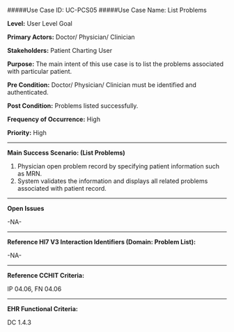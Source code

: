 #####Use Case ID: UC-PCS05
#####Use Case Name: List Problems

**Level:**                     User Level Goal

**Primary Actors:**            Doctor/ Physician/ Clinician 

**Stakeholders:**              Patient Charting User

**Purpose:**                   The main intent of this use case is to list the problems associated with particular patient.

**Pre Condition:**             Doctor/ Physician/ Clinician must be identified and authenticated.  

**Post Condition:**            Problems listed successfully.   

**Frequency of Occurrence:**   High

**Priority:**                  High
__________________________________________________________
**Main Success Scenario: (List Problems)**

1.	Physician open problem record by specifying patient information such as MRN.
2.	System validates the information and displays all related problems associated with patient record.

_______________________________________________________________
**Open Issues**

-NA-
_______________________________________________________________
**Reference Hl7 V3 Interaction Identifiers (Domain: Problem List):**

-NA-
_______________________________________________________________
**Reference CCHIT Criteria:**

IP 04.06, FN 04.06

_______________________________________________________________
**EHR Functional Criteria:**

DC 1.4.3
